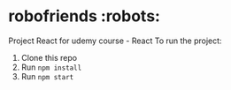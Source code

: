 # robofriends :robots:
Project React for udemy course - React
To run the project:

1. Clone this repo
2. Run `npm install`
3. Run `npm start`

